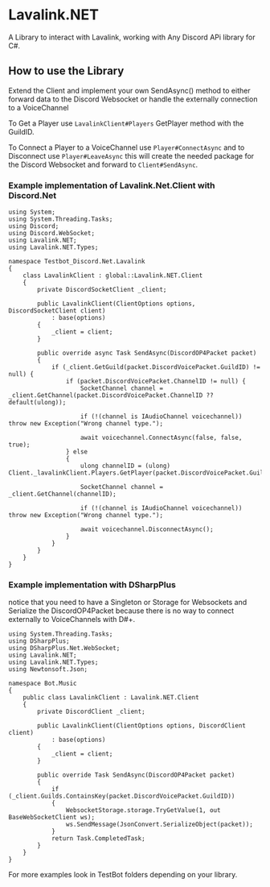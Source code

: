 # Lavalink.NET

A Library to interact with Lavalink, working with Any Discord APi library for C#.

## How to use the Library 

Extend the Client and implement your own SendAsync() method to either forward data to the Discord Websocket or handle the externally connection to a VoiceChannel

To Get a Player use `LavalinkClient#Players` GetPlayer method with the GuildID.

To Connect a Player to a VoiceChannel use `Player#ConnectAsync` and to Disconnect use `Player#LeaveAsync` this will create the needed package for the Discord Websocket and forward to `Client#SendAsync`. 

### Example implementation of Lavalink.Net.Client with Discord.Net
```CSharp
using System;
using System.Threading.Tasks;
using Discord;
using Discord.WebSocket;
using Lavalink.NET;
using Lavalink.NET.Types;

namespace Testbot_Discord.Net.Lavalink
{
	class LavalinkClient : global::Lavalink.NET.Client
	{
		private DiscordSocketClient _client;

		public LavalinkClient(ClientOptions options, DiscordSocketClient client) 
			: base(options)
		{
			_client = client;
		}

		public override async Task SendAsync(DiscordOP4Packet packet)
		{
			if (_client.GetGuild(packet.DiscordVoicePacket.GuildID) != null) {
				if (packet.DiscordVoicePacket.ChannelID != null) {
					SocketChannel channel = _client.GetChannel(packet.DiscordVoicePacket.ChannelID ?? default(ulong));

					if (!(channel is IAudioChannel voicechannel)) throw new Exception("Wrong channel type.");

					await voicechannel.ConnectAsync(false, false, true);
				} else
				{
					ulong channelID = (ulong) Client._lavalinkClient.Players.GetPlayer(packet.DiscordVoicePacket.GuildID).ChannelID;

					SocketChannel channel = _client.GetChannel(channelID);

					if (!(channel is IAudioChannel voicechannel)) throw new Exception("Wrong channel type.");

					await voicechannel.DisconnectAsync();
				}
			}
		}
	}
}
```

### Example implementation with DSharpPlus 
notice that you need to have a Singleton or Storage for Websockets and Serialize the DiscordOP4Packet because there is no way to connect externally to VoiceChannels with D#+.

```CSharp
using System.Threading.Tasks;
using DSharpPlus;
using DSharpPlus.Net.WebSocket;
using Lavalink.NET;
using Lavalink.NET.Types;
using Newtonsoft.Json;

namespace Bot.Music
{
	public class LavalinkClient : Lavalink.NET.Client
	{
		private DiscordClient _client;

		public LavalinkClient(ClientOptions options, DiscordClient client)
			: base(options)
		{
			_client = client;
		}

		public override Task SendAsync(DiscordOP4Packet packet)
		{
			if (_client.Guilds.ContainsKey(packet.DiscordVoicePacket.GuildID))
			{
				WebsocketStorage.storage.TryGetValue(1, out BaseWebSocketClient ws);
				ws.SendMessage(JsonConvert.SerializeObject(packet));
			}
			return Task.CompletedTask;
		}
	}
}
```

For more examples look in TestBot folders depending on your library.